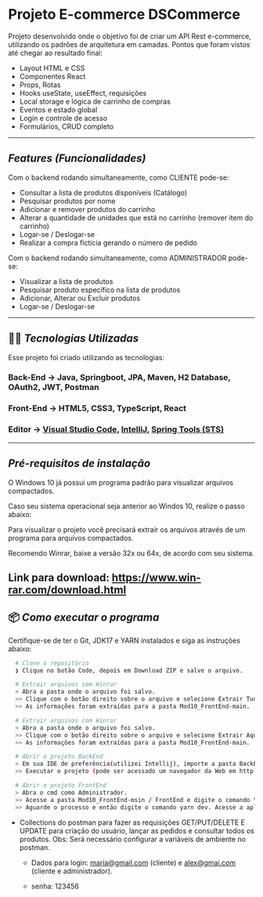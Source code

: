 # Projeto E-commerce DSCommerce
Projeto desenvolvido onde o objetivo foi de criar um API Rest e-commerce, utilizando os padrões de arquitetura em camadas.
Pontos que foram vistos até chegar ao resultado final:
- Layout HTML e CSS
- Componentes React
- Props, Rotas
- Hooks useState, useEffect, requisições
- Local storage e lógica de carrinho de compras
- Eventos e estado global
- Login e controle de acesso
- Formulários, CRUD completo

---
## *Features (Funcionalidades)*
Com o backend rodando simultaneamente, como CLIENTE pode-se:
- Consultar a lista de produtos disponíveis (Catálogo)
- Pesquisar produtos por nome
- Adicionar e remover produtos do carrinho
- Alterar a quantidade de unidades que está no carrinho (remover item do carrinho)
- Logar-se / Deslogar-se
- Realizar a compra fictícia gerando o número de pedido

Com o backend rodando simultaneamente, como ADMINISTRADOR pode-se:
- Visualizar a lista de produtos
- Pesquisar produto específico na lista de produtos
- Adicionar, Alterar ou Excluir produtos
- Logar-se / Deslogar-se

---
## 👨‍💻️ *Tecnologias Utilizadas*
Esse projeto foi criado utilizando as tecnologias:
### Back-End  -> Java, Springboot, JPA, Maven, H2 Database, OAuth2, JWT, Postman
### Front-End  ->  HTML5, CSS3, TypeScript, React
### Editor  -> [Visual Studio Code](https://code.visualstudio.com/), [IntelliJ](https://www.jetbrains.com/idea/download/?fromIDE=&section=windows), [Spring Tools (STS)](https://spring.io/tools)

---
## *Pré-requisitos de instalação* 
O Windows 10 já possui um programa padrão para visualizar arquivos compactados.

Caso seu sistema operacional seja anterior ao Windos 10, realize o passo abaixo:

Para visualizar o projeto você precisará extrair os arquivos através de um programa para arquivos compactados.

Recomendo Winrar, baixe a versão 32x ou 64x, de acordo com seu sistema.

Link para download:
https://www.win-rar.com/download.html
---
## 📦️ *Como executar o programa*
Certifique-se de ter o Git, JDK17 e YARN instalados e siga as instruções abaixo:
```bash
  # Clone o repositório
  ❯ Clique no botão Code, depois em Download ZIP e salve o arquivo.

  # Extrair arquivos sem Winrar
  > Abra a pasta onde o arquivo foi salvo.
  >> Clique com o botão direito sobre o arquivo e selecione Extrair Tudo.
  >> As informações foram extraídas para a pasta Mod10_FrontEnd-main.

  # Extrair arquivos com Winrar
  > Abra a pasta onde o arquivo foi salvo.
  >> Clique com o botão direito sobre o arquivo e selecione Extrair Aqui (Extract Here em inglês).
  >> As informações foram extraídas para a pasta Mod10_FrontEnd-main.

  # Abrir o projeto BackEnd
  > Em sua IDE de preferência(utilizei Intellij), importe a pasta BackEnd e faça o update das dependências maven.
  >> Executar o projeto (pode ser acessado um navegador da Web em http://localhost:8080/).

  # Abrir o projeto FrontEnd
  > Abra o cmd como Administrador.
  >> Acesse a pasta Mod10_FrontEnd-msin / FrontEnd e digite o comando Yarn.
  >> Aguarde o processo e então digite o comando yarn dev. Acesse a aplicação em http://http://localhost:5173/

```
- Collections do postman para fazer as requisições GET/PUT/DELETE E UPDATE para criação do usuário, lançar as pedidos e consultar todos os produtos. Obs: Será necessário configurar a variáveis de ambiente no postman.  

   - Dados para login: maria@gmail.com (cliente) e alex@gmai.com (cliente e administrador).  

   - senha: 123456

